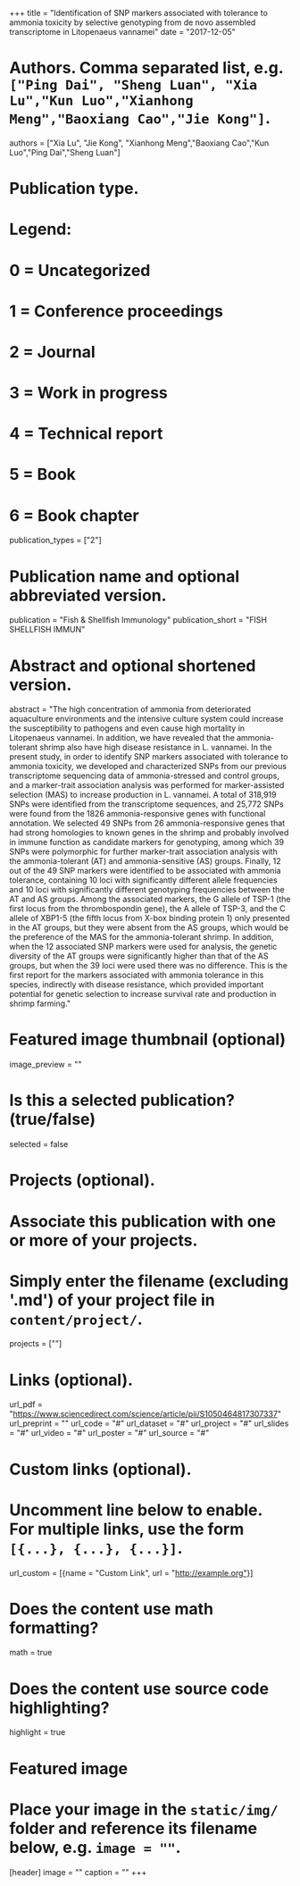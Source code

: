 +++
title = "Identification of SNP markers associated with tolerance to ammonia toxicity by selective genotyping from de novo assembled transcriptome in Litopenaeus vannamei"
date = "2017-12-05"

# Authors. Comma separated list, e.g. `["Ping Dai", "Sheng Luan", "Xia Lu","Kun Luo","Xianhong Meng","Baoxiang Cao","Jie Kong"]`.
authors = ["Xia Lu", "Jie Kong", "Xianhong Meng","Baoxiang Cao","Kun Luo","Ping Dai","Sheng Luan"]

# Publication type.
# Legend:
# 0 = Uncategorized
# 1 = Conference proceedings
# 2 = Journal
# 3 = Work in progress
# 4 = Technical report
# 5 = Book
# 6 = Book chapter
publication_types = ["2"]

# Publication name and optional abbreviated version.
publication = "Fish & Shellfish Immunology"
publication_short = "FISH SHELLFISH IMMUN"

# Abstract and optional shortened version.
abstract = "The high concentration of ammonia from deteriorated aquaculture environments and the intensive culture system could increase the susceptibility to pathogens and even cause high mortality in Litopenaeus vannamei. In addition, we have revealed that the ammonia-tolerant shrimp also have high disease resistance in L. vannamei. In the present study, in order to identify SNP markers associated with tolerance to ammonia toxicity, we developed and characterized SNPs from our previous transcriptome sequencing data of ammonia-stressed and control groups, and a marker-trait association analysis was performed for marker-assisted selection (MAS) to increase production in L. vannamei. A total of 318,919 SNPs were identified from the transcriptome sequences, and 25,772 SNPs were found from the 1826 ammonia-responsive genes with functional annotation. We selected 49 SNPs from 26 ammonia-responsive genes that had strong homologies to known genes in the shrimp and probably involved in immune function as candidate markers for genotyping, among which 39 SNPs were polymorphic for further marker-trait association analysis with the ammonia-tolerant (AT) and ammonia-sensitive (AS) groups. Finally, 12 out of the 49 SNP markers were identified to be associated with ammonia tolerance, containing 10 loci with significantly different allele frequencies and 10 loci with significantly different genotyping frequencies between the AT and AS groups. Among the associated markers, the G allele of TSP-1 (the first locus from the thrombospondin gene), the A allele of TSP-3, and the C allele of XBP1-5 (the fifth locus from X-box binding protein 1) only presented in the AT groups, but they were absent from the AS groups, which would be the preference of the MAS for the ammonia-tolerant shrimp. In addition, when the 12 associated SNP markers were used for analysis, the genetic diversity of the AT groups were significantly higher than that of the AS groups, but when the 39 loci were used there was no difference. This is the first report for the markers associated with ammonia tolerance in this species, indirectly with disease resistance, which provided important potential for genetic selection to increase survival rate and production in shrimp farming."

# Featured image thumbnail (optional)
image_preview = ""

# Is this a selected publication? (true/false)
selected = false

# Projects (optional).
#   Associate this publication with one or more of your projects.
#   Simply enter the filename (excluding '.md') of your project file in `content/project/`.
projects = [""]

# Links (optional).
url_pdf = "https://www.sciencedirect.com/science/article/pii/S1050464817307337"
url_preprint = ""
url_code = "#"
url_dataset = "#"
url_project = "#"
url_slides = "#"
url_video = "#"
url_poster = "#"
url_source = "#"

# Custom links (optional).
#   Uncomment line below to enable. For multiple links, use the form `[{...}, {...}, {...}]`.
url_custom = [{name = "Custom Link", url = "http://example.org"}]

# Does the content use math formatting?
math = true

# Does the content use source code highlighting?
highlight = true

# Featured image
# Place your image in the `static/img/` folder and reference its filename below, e.g. `image = ""`.
[header]
image = ""
caption = ""
+++


